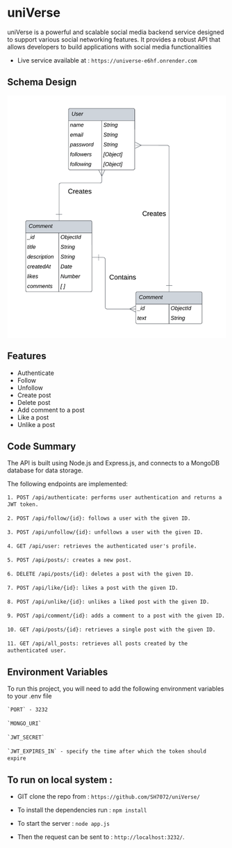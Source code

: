 # uniVerse

uniVerse is a powerful and scalable social media backend service designed to support various social networking features. It provides a robust API that allows developers to build applications with social media functionalities

* Live service available at : ```https://universe-e6hf.onrender.com```

<!--
![Er Diagram](https://raw.githubusercontent.com/SH7072/uniVerse/main/assets/Ers.png)
-->
## Schema Design
<p align="center"><img align='center' src='https://raw.githubusercontent.com/SH7072/uniVerse/main/assets/Ers.png' width='700'><p>


## Features

- Authenticate 
- Follow 
- Unfollow 
- Create post
- Delete post
- Add comment to a post
- Like a post
- Unlike a post

## Code Summary

The API is built using Node.js and Express.js, and connects to a MongoDB database for data storage.

The following endpoints are implemented:

    1. POST /api/authenticate: performs user authentication and returns a JWT token.

    2. POST /api/follow/{id}: follows a user with the given ID.

    3. POST /api/unfollow/{id}: unfollows a user with the given ID.

    4. GET /api/user: retrieves the authenticated user's profile.

    5. POST /api/posts/: creates a new post.

    6. DELETE /api/posts/{id}: deletes a post with the given ID.

    7. POST /api/like/{id}: likes a post with the given ID.

    8. POST /api/unlike/{id}: unlikes a liked post with the given ID.

    9. POST /api/comment/{id}: adds a comment to a post with the given ID.

    10. GET /api/posts/{id}: retrieves a single post with the given ID.

    11. GET /api/all_posts: retrieves all posts created by the authenticated user.

## Environment Variables

To run this project, you will need to add the following environment variables to your .env file


```
`PORT` - 3232

`MONGO_URI`

`JWT_SECRET`

`JWT_EXPIRES_IN` - specify the time after which the token should expire

```

## To run on local system :

* GIT clone the repo from : ```https://github.com/SH7072/uniVerse/```

* To install the dependencies run : ```npm install```

* To start the server  : ```node app.js```

* Then the request can be sent to  : ```http://localhost:3232/```. 
